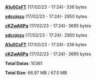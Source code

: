 [**A1u0CsFT**](/data/A1u0CsFT.txt) (17/02/23 - 17:24)- 336 bytes

[**ydccjnzu**](/data/ydccjnzu.txt) (17/02/23 - 17:24)- 2950 bytes

[**cKZwA6Pq**](/data/cKZwA6Pq.txt) (17/02/23 - 17:24)- 3695 bytes

[**ydccjnzu**](/data/ydccjnzu.txt) (17/02/23 - 17:24)- 2950 bytes

[**A1u0CsFT**](/data/A1u0CsFT.txt) (17/02/23 - 17:24)- 336 bytes

[**cKZwA6Pq**](/data/cKZwA6Pq.txt) (17/02/23 - 17:24)- 3695 bytes

**Total Datas**: 10361

**Total Size**: 66.97 MB / 67.0 MB